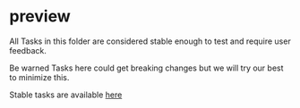 # preview

All Tasks in this folder are considered stable enough to test and require user feedback.

Be warned Tasks here could get breaking changes but we will try our best to minimize this.

Stable tasks are available [here](../stable/README.md)
